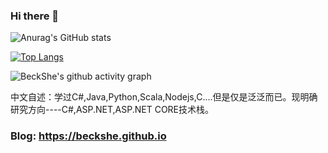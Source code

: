 ### Hi there 👋

<!-- 
**BeckShe/BeckShe** is a ✨ _special_ ✨ repository because its `README.md` (this file) appears on your GitHub profile.

Here are some ideas to get you started:

- 🔭 I’m currently working on ...
- 🌱 I’m currently learning ...
- 👯 I’m looking to collaborate on ...
- 🤔 I’m looking for help with ...
- 💬 Ask me about ...
- 📫 How to reach me: ...
- 😄 Pronouns: ...
- ⚡ Fun fact: ... -->

![Anurag's GitHub stats](https://github-readme-stats.vercel.app/api?username=BeckShe&show_icons=true&theme=dark)

<!-- [![Top Langs](https://github-readme-stats.vercel.app/api/top-langs/?username=BeckShe)](https://github.com/anuraghazra/github-readme-stats) -->
[![Top Langs](https://github-readme-stats.vercel.app/api/top-langs/?username=BeckShe&layout=compact&theme=dark)](https://github.com/anuraghazra/github-readme-stats)

<!-- [![Ashutosh's github activity graph](https://activity-graph.herokuapp.com/graph?username=BeckShe)](https://github.com/BeckShe/github-readme-activity-graph) -->
<!-- ![BeckShe's github activity graph](https://activity-graph.herokuapp.com/graph?username=BeckShe&theme=minimal&custom_title=Frequency&radius=0&hide_border=true) -->

![BeckShe's github activity graph](https://activity-graph.herokuapp.com/graph?username=BeckShe&theme=merko&radius=0&hide_border=true)

中文自述：学过C#,Java,Python,Scala,Nodejs,C....但是仅是泛泛而已。现明确研究方向----C#,ASP.NET,ASP.NET CORE技术栈。

### Blog: https://beckshe.github.io 


<!-- <script type="text/javascript" src="/js.users.51.la/21236077.js"></script> -->


<!-- &theme=cobalt   加个参数即可,更换主题皮肤 -->
<!-- 修改github个人首页链接:https://github.com/anuraghazra/github-readme-stats/blob/master/readme.md -->


